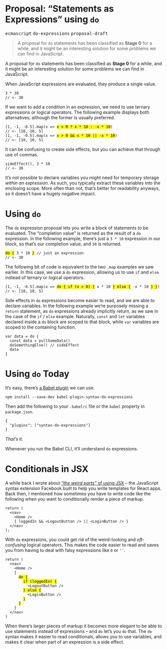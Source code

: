 <div></div>

<h1>Proposal: &#x201C;Statements as Expressions&#x201D; using <code class="md-code md-code-inline">do</code></h1>

<p><kbd>ecmascript</kbd> <kbd>do-expressions</kbd> <kbd>proposal-draft</kbd></p>

<blockquote><p>A proposal for <code>do</code> statements has been classified as <strong>Stage 0</strong> for a while, and it might be an interesting solution for some problems we can find in JavaScript.</p>
</blockquote>

<div><p>A proposal for <code class="md-code md-code-inline">do</code> statements has been classified as <strong>Stage 0</strong> for a while, and it might be an interesting solution for some problems we can find in JavaScript.</p></div>

<div></div>

<div><p>When JavaScript expressions are evaluated, they produce a single value.</p> <pre class="md-code-block"><code class="md-code md-lang-javascript"><span class="md-code-number">3</span> * <span class="md-code-number">10</span>
<span class="md-code-comment">// &lt;- 30</span>
</code></pre> <p>If we want to add a condition in an expression, we need to use ternary expressions or logical operators. The following example displays both alternatives, although the former is usually preferred.</p> <pre class="md-code-block"><code class="md-code md-lang-javascript">[<span class="md-code-number">1</span>, -<span class="md-code-number">1</span>, -<span class="md-code-number">0.5</span>].map(x =&gt; <mark class="md-mark md-code-mark">x &gt; <span class="md-code-number">0</span> ? x * <span class="md-code-number">10</span> : -x * <span class="md-code-number">10</span></mark>)
<span class="md-code-comment">// &lt;- [10, 10, 5]</span>
[<span class="md-code-number">1</span>, -<span class="md-code-number">1</span>, -<span class="md-code-number">0.5</span>].map(x =&gt; <mark class="md-mark md-code-mark">x &gt; <span class="md-code-number">0</span> &amp;&amp; x * <span class="md-code-number">10</span> || -x * <span class="md-code-number">10</span></mark>)
<span class="md-code-comment">// &lt;- [10, 10, 5]</span>
</code></pre> <p>It can be confusing to create side effects, but you can achieve that through use of commas.</p> <pre class="md-code-block"><code class="md-code md-lang-javascript">sideEffect(), <span class="md-code-number">3</span> * <span class="md-code-number">10</span>
<span class="md-code-comment">// &lt;- 30</span>
</code></pre> <p>It&#x2019;s not possible to declare variables you might need for temporary storage <em>within an expression</em>. As such, you typically extract these variables into the enclosing scope. More often than not, that&#x2019;s better for readability anyways, so it doesn&#x2019;t have a hugely negative impact.</p></div>

<div><h1 id="using-do">Using <code class="md-code md-code-inline">do</code></h1> <p>The <code class="md-code md-code-inline">do</code> expression proposal lets you write a block of statements to be evaluated. The &#x201C;completion value&#x201D; is returned as the result of a <code class="md-code md-code-inline">do</code> expression. In the following example, there&#x2019;s just a <code class="md-code md-code-inline">3 * 10</code> expression in our block, so that&#x2019;s our completion value, and <code class="md-code md-code-inline">30</code> is returned.</p> <pre class="md-code-block"><code class="md-code md-lang-javascript"><mark class="md-mark md-code-mark">do {</mark> <span class="md-code-number">3</span> * <span class="md-code-number">10</span> <mark class="md-mark md-code-mark">}</mark> <span class="md-code-comment">// just an expression</span>
<span class="md-code-comment">// &lt;- 30</span>
</code></pre> <p>The following bit of code is equivalent to the two <code class="md-code md-code-inline">.map</code> examples we saw earlier. In this case, we use a <code class="md-code md-code-inline">do</code> expression, allowing us to use <code class="md-code md-code-inline">if</code> and <code class="md-code md-code-inline">else</code> instead of ternary or logical operators.</p> <pre class="md-code-block"><code class="md-code md-lang-javascript">[<span class="md-code-number">1</span>, -<span class="md-code-number">1</span>, -<span class="md-code-number">0.5</span>].map(x =&gt; <mark class="md-mark md-code-mark">do { <span class="md-code-keyword">if</span> (x &gt; <span class="md-code-number">0</span>) {</mark> x * <span class="md-code-number">10</span> <mark class="md-mark md-code-mark">} <span class="md-code-keyword">else</span> {</mark> -x * <span class="md-code-number">10</span> <mark class="md-mark md-code-mark">} }</mark>)
<span class="md-code-comment">// &lt;- [10, 10, 5]</span>
</code></pre> <p>Side effects in <code class="md-code md-code-inline">do</code> expressions become easier to read, and we are able to declare variables. In the following example we&#x2019;re purposely missing a <code class="md-code md-code-inline">return</code> statement, as <code class="md-code md-code-inline">do</code> expressions already implicitly return, as we saw in the case of the <code class="md-code md-code-inline">if</code> / <code class="md-code md-code-inline">else</code> example. Naturally, <code class="md-code md-code-inline">const</code> and <code class="md-code md-code-inline">let</code> variables declared inside a <code class="md-code md-code-inline">do</code> block are scoped to that block, while <code class="md-code md-code-inline">var</code> variables are scoped to the containing function.</p> <pre class="md-code-block"><code class="md-code md-lang-javascript"><span class="md-code-keyword">var</span> data = <span class="md-code-keyword">do</span> {
  <span class="md-code-keyword">const</span> data = pullSomeData()
  doSomethingElse() <span class="md-code-comment">// sideEffect</span>
  data
}
</code></pre> <h1 id="using-do-today">Using <code class="md-code md-code-inline">do</code> Today</h1> <p>It&#x2019;s easy, there&#x2019;s <a href="https://github.com/babel/babel/tree/master/packages/babel-plugin-syntax-do-expressions" target="_blank" aria-label="babel/packages/babel-plugin-syntax-do-expressions on GitHub">a Babel plugin</a> we can use.</p> <pre class="md-code-block"><code class="md-code md-lang-bash">npm install --save-dev babel-plugin-syntax-do-expressions
</code></pre> <p>Then add the following to your <code class="md-code md-code-inline">.babelrc</code> file or the <code class="md-code md-code-inline">babel</code> property in <code class="md-code md-code-inline">package.json</code>.</p> <pre class="md-code-block"><code class="md-code md-lang-json">{
  &quot;<span class="md-code-attribute">plugins</span>&quot;: <span class="md-code-value">[<span class="md-code-string">&quot;syntax-do-expressions&quot;</span>]
</span>}
</code></pre> <p><em>That&#x2019;s it.</em></p> <p>Whenever you run the Babel CLI, it&#x2019;ll understand <code class="md-code md-code-inline">do</code> expressions.</p> <h1 id="conditionals-in-jsx">Conditionals in JSX</h1> <p>A while back I wrote about <a href="https://ponyfoo.com/articles/react-jsx-and-es6-the-weird-parts#using-conditionals-in-your-view-components" aria-label="Using conditionals in your JSX view components"><em>&#x201C;the weird parts&#x201D;</em> of using JSX</a> &#x2013; the JavaScript syntax extension Facebook built to help you write templates for React apps. Back then, I mentioned how sometimes you have to write code like the following when you want to conditionally render a piece of markup.</p> <pre class="md-code-block"><code class="md-code md-lang-javascript"><span class="md-code-keyword">return</span> (
  <span><span class="md-code-tag">&lt;<span class="md-code-title">nav</span>&gt;</span>
    <span class="md-code-tag">&lt;<span class="md-code-title">Home</span> /&gt;</span>
    { loggedIn &amp;&amp; <span class="md-code-tag">&lt;<span class="md-code-title">LogoutButton</span> /&gt;</span> || <span class="md-code-tag">&lt;<span class="md-code-title">LoginButton</span> /&gt;</span> }
  <span class="md-code-tag">&lt;/<span class="md-code-title">nav</span>&gt;</span>
);
</span></code></pre> <p>With <code class="md-code md-code-inline">do</code> expressions, you could get rid of the weird-looking and <em>oft-confusing</em> logical operators. This makes the code easier to read and saves you from having to deal with falsy expressions like <code class="md-code md-code-inline">0</code> or <code class="md-code md-code-inline">&apos;&apos;</code>.</p> <pre class="md-code-block"><code class="md-code md-lang-javascript"><span class="md-code-keyword">return</span> (
  <span><span class="md-code-tag">&lt;<span class="md-code-title">nav</span>&gt;</span>
    <span class="md-code-tag">&lt;<span class="md-code-title">Home</span> /&gt;</span>
    {
      <mark class="md-mark md-code-mark">do {</mark>
        <mark class="md-mark md-code-mark">if (loggedIn) {</mark>
          <span class="md-code-tag">&lt;<span class="md-code-title">LogoutButton</span> /&gt;</span>
        <mark class="md-mark md-code-mark">} else {</mark>
          <span class="md-code-tag">&lt;<span class="md-code-title">LoginButton</span> /&gt;</span>
        <mark class="md-mark md-code-mark">}</mark>
      <mark class="md-mark md-code-mark">}</mark>
    }
  <span class="md-code-tag">&lt;/<span class="md-code-title">nav</span>&gt;</span>
)
</span></code></pre> <p>When there&#x2019;s larger pieces of markup it becomes more elegant to be able to use statements instead of expressions &#x2013; and <code class="md-code md-code-inline">do</code> let&#x2019;s you <code class="md-code md-code-inline">do</code> that. The <code class="md-code md-code-inline">do</code> syntax makes it easier to read conditionals, allows you to use variables, and makes it clear when part of an expression is a side effect.</p></div>
